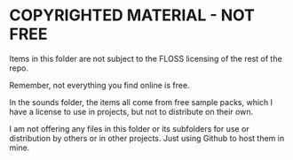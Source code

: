 # COPYRIGHTED MATERIAL - NOT FREE

Items in this folder are not subject to the FLOSS licensing of the rest of the repo.

Remember, not everything you find online is free.

In the sounds folder, the items all come from free sample packs, which I have a license to use in projects, but not to distribute on their own. 

I am not offering any files in this folder or its subfolders for use or distribution by others or in other projects. Just using Github to host them in mine.
